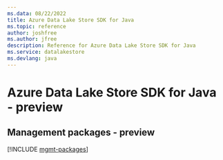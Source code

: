 ```yaml
---
ms.data: 08/22/2022
title: Azure Data Lake Store SDK for Java
ms.topic: reference
author: joshfree
ms.author: jfree
description: Reference for Azure Data Lake Store SDK for Java
ms.service: datalakestore
ms.devlang: java
---
```

# Azure Data Lake Store SDK for Java - preview

## Management packages - preview
[!INCLUDE [mgmt-packages](data-lake-store-mgmt-index.md)]